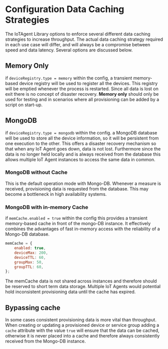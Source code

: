 # Configuration Data Caching Strategies

The IoTAgent Library options to enforce several different data caching strategies to increase throughput. The actual
data caching strategy required in each use case will differ, and will always be a compromise between speed and data
latency. Several options are discussed below.

## Memory Only

if `deviceRegistry.type = memory` within the config, a transient memory-based device registry will be used to register
all the devices. This registry will be emptied whenever the process is restarted. Since all data is lost on exit there
is no concept of disaster recovery. **Memory only** should only be used for testing and in scenarios where all
provisioning can be added by a script on start-up.

## MongoDB

if `deviceRegistry.type = mongodb` within the config. a MongoDB database will be used to store all the device
information, so it will be persistent from one execution to the other. This offers a disaster recovery mechanism so that
when any IoT Agent goes down, data is not lost. Furthermore since the data is no longer held locally and is always
received from the database this allows multiple IoT Agent instances to access the same data in common.

### MongoDB without Cache

This is the default operation mode with Mongo-DB. Whenever a measure is received, provisioning data is requested from
the database. This may become a bottleneck in high availability systems.

### MongoDB with in-memory Cache

if `memCache.enabled = true` within the config this provides a transient memory-based cache in front of the mongo-DB
instance. It effectively combines the advantages of fast in-memory access with the reliability of a Mongo-DB database.

```javascript
memCache = {
    enabled: true,
    deviceMax: 200,
    deviceTTL: 60,
    groupMax: 50,
    groupTTL: 60,
};
```

The memCache data is not shared across instances and therefore should be reserved to short term data storage. Multiple
IoT Agents would potential hold inconsistent provisioning data until the cache has expired.

## Bypassing cache

In some cases consistent provisioning data is more vital than throughput. When creating or updating a provisioned device
or service group adding a `cache` attribute with the value `true` will ensure that the data can be cached, otherwise it
is never placed into a cache and therefore always consistently received from the Mongo-DB instance.
